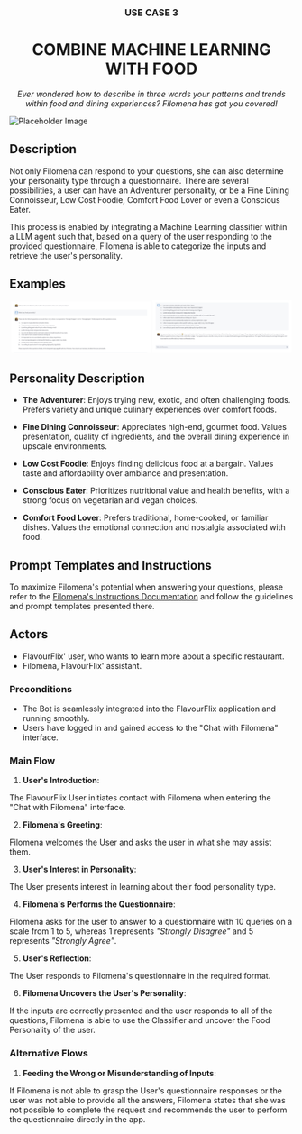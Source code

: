 <div align="center">
  <h3>USE CASE 3</h3>
  <h1> COMBINE MACHINE LEARNING WITH FOOD </h1>
<p><em> Ever wondered how to describe in three words your patterns and trends within food and dining experiences? Filomena has got you covered! </em></p>
</div>

![Placeholder Image](ext_images\personalities\fine_dining_connoisseur.png)

## Description

Not only Filomena can respond to your questions, she can also determine your personality type through a questionnaire.  There are several possibilities, a user can have an Adventurer personality, or be a Fine Dining Connoisseur, Low Cost Foodie, Comfort Food Lover or even a Conscious Eater. 

This process is enabled by integrating a Machine Learning classifier within a LLM agent such that, based on a query of the user responding to the provided questionnaire, Filomena is able to categorize the inputs and retrieve the user's personality. 


## Examples 

<div align="center">
  <img src="ext_images\personality fil 1.png" alt="Filomena finds your personality 1" style="width: 49%;">
  <img src="ext_images\personality fil 2.png" alt="Filomena finds your personality 2" style="width: 
  49%;">

</div>



## Personality Description

- __The Adventurer__:  Enjoys trying new, exotic, and often challenging foods. Prefers variety and
unique culinary experiences over comfort foods.

- __Fine Dining Connoisseur__: Appreciates high-end, gourmet food. Values presentation, quality
of ingredients, and the overall dining experience in upscale environments.

- __Low Cost Foodie__: Enjoys finding delicious food at a bargain. Values taste and affordability over ambiance and presentation.
- __Conscious Eater__: Prioritizes nutritional value and health benefits, with a strong focus on
	vegetarian and vegan choices.
- __Comfort Food Lover__: Prefers traditional, home-cooked, or familiar dishes. Values the
emotional connection and nostalgia associated with food.

## Prompt Templates and Instructions

To maximize Filomena's potential when answering your questions, please refer to the [Filomena's Instructions Documentation](https://github.com/shaulleo/FlavourFlix/blob/main/Prompt%20Templates/Manual%20of%20Instructions%20and%20Prompt%20Templates.md) and follow the guidelines and prompt templates presented there.

## Actors

- FlavourFlix' user, who wants to learn more about a specific restaurant.
- Filomena, FlavourFlix' assistant.

### Preconditions
- The Bot is seamlessly integrated into the FlavourFlix application and running smoothly.
- Users have logged in and gained access to the "Chat with Filomena" interface.

### Main Flow
1. __User's Introduction__:
    
The FlavourFlix User initiates contact with Filomena when entering the "Chat with Filomena" interface.

2. __Filomena's Greeting__:
    
Filomena welcomes the User and asks the user in what she may assist them.

3. __User's Interest in Personality__:

The User presents interest in learning about their food personality type.

4. __Filomena's Performs the Questionnaire__:
 
Filomena asks for the user to answer to a questionnaire with 10 queries on a scale from 1 to 5, whereas 1 represents *"Strongly Disagree"* and 5 represents *"Strongly Agree"*.

5. __User's Reflection__:

The User responds to Filomena's questionnaire in the required format.

6. __Filomena Uncovers the User's Personality__:

If the inputs are correctly presented and the user responds to all of the questions, Filomena is able to use the Classifier and uncover the Food Personality of the user.

### Alternative Flows
1. __Feeding the Wrong or Misunderstanding of Inputs__:

If Filomena is not able to grasp the User's questionnaire responses or the user was not able to provide all the answers, Filomena states that she was not possible to complete the request and recommends the user to perform the questionnaire directly in the app.

